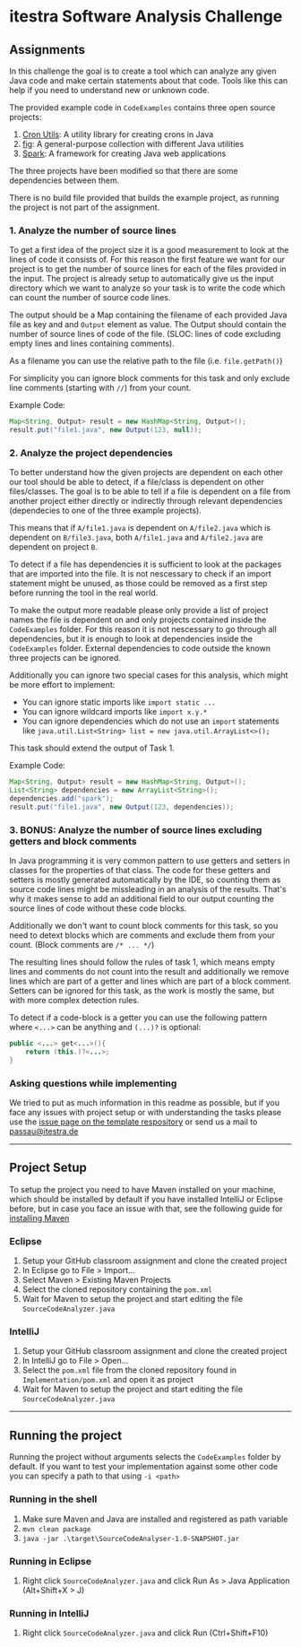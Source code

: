 # itestra Software Analysis Challenge

## Assignments
In this challenge the goal is to create a tool which can analyze any given Java code and make certain statements about that code. Tools like this can help if you need to understand new or unknown code.

The provided example code in `CodeExamples` contains three open source projects:
1. [Cron Utils](https://github.com/jmrozanec/cron-utils): A utility library for creating crons in Java
2. [fig](https://github.com/percyliang/fig): A general-purpose collection with different Java utilities
3. [Spark](https://github.com/perwendel/spark): A framework for creating Java web applications

The three projects have been modified so that there are some dependencies between them. 

There is no build file provided that builds the example project, as running the project is not part of the assignment.

### 1. Analyze the number of source lines
To get a first idea of the project size it is a good measurement to look at the lines of code it consists of.
For this reason the first feature we want for our project is to get the number of source lines for each of the files provided in the input. The project is already setup to automatically give us the input directory which we want to analyze so your task is to write the code which can count the number of source code lines.

The output should be a Map containing the filename of each provided Java file as key and and `Output` element as value. The Output should contain the number of source lines of code of the file. (SLOC: lines of code excluding empty lines and lines containing comments).

As a filename you can use the relative path to the file (i.e. `file.getPath()`)

For simplicity you can ignore block comments for this task and only exclude line comments (starting with `//`) from your count.

Example Code:
```Java
Map<String, Output> result = new HashMap<String, Output>();
result.put("file1.java", new Output(123, null));
```

### 2. Analyze the project dependencies
To better understand how the given projects are dependent on each other our tool should be able to detect, if a file/class is dependent on other files/classes. The goal is to be able to tell if a file is dependent on a file from another project either directly or indirectly through relevant dependencies (dependecies to one of the three example projects).

This means that if `A/file1.java` is dependent on `A/file2.java` which is dependent on `B/file3.java`, both `A/file1.java` and `A/file2.java` are dependent on project `B`. 

To detect if a file has dependencies it is sufficient to look at the packages that are imported into the file. It is not nescessary to check if an import statement might be unused, as those could be removed as a first step before running the tool in the real world.

To make the output more readable please only provide a list of project names the file is dependent on and only projects contained inside the `CodeExamples` folder.
For this reason it is not nescessary to go through all dependencies, but it is enough to look at dependencies inside the `CodeExamples` folder. External dependencies to code outside the known three projects can be ignored.

Additionally you can ignore two special cases for this analysis, which might be more effort to implement:
 - You can ignore static imports like `import static ...`
 - You can ignore wildcard imports like `import x.y.*`
 - You can ignore dependencies which do not use an `import` statements like `java.util.List<String> list = new java.util.ArrayList<>();`

This task should extend the output of Task 1.

Example Code:
```Java
Map<String, Output> result = new HashMap<String, Output>();
List<String> dependencies = new ArrayList<String>();
dependencies.add("spark");
result.put("file1.java", new Output(123, dependencies));
```

### 3. BONUS: Analyze the number of source lines excluding getters and block comments
In Java programming it is very common pattern to use getters and setters in classes for the properties of that class. The code for these getters and setters is mostly generated automatically by the IDE, so counting them as source code lines might be missleading in an analysis of the results. That's why it makes sense  to add an additional field to our output counting the source lines of code without these code blocks.

Additionally we don't want to count block comments for this task, so you need to detext blocks which are comments and exclude them from your count. (Block comments are `/* ... */`)

The resulting lines should follow the rules of task 1, which means empty lines and comments do not count into the result and additionally we remove lines which are part of a getter and lines which are part of a block comment. Setters can be ignored for this task, as the work is mostly the same, but with more complex detection rules.

To detect if a code-block is a getter you can use the following pattern where `<...>` can be anything and `(...)?` is optional:
```Java
public <...> get<...>(){
    return (this.)?<...>;
}
```

### Asking questions while implementing
We tried to put as much information in this readme as possible, but if you face any issues with project setup or with understanding the tasks please use the [issue page on the template respository](https://github.com/itestra-Passau/SoftwareAnalysisChallenge/issues) or send us a mail to [passau@itestra.de](mailto:passau@itestra.de)

---

## Project Setup
To setup the project you need to have Maven installed on your machine, which should be installed by default if you have installed IntelliJ or Eclipse before, but in case you face an issue with that, see the following guide for [installing Maven](https://maven.apache.org/install.html)
### Eclipse
1. Setup your GitHub classroom assignment and clone the created project
2. In Eclipse go to File > Import...
3. Select Maven > Existing Maven Projects
4. Select the cloned repository containing the `pom.xml`
5. Wait for Maven to setup the project and start editing the file `SourceCodeAnalyzer.java`

### IntelliJ
1. Setup your GitHub classroom assignment and clone the created project
2. In IntelliJ go to File > Open...
3. Select the `pom.xml` file from the cloned repository found in `Implementation/pom.xml` and open it as project
4. Wait for Maven to setup the project and start editing the file `SourceCodeAnalyzer.java`

---
## Running the project
Running the project without arguments selects the `CodeExamples` folder by default. If you want to test your implementation against some other code you can specify a path to that using `-i <path>`
### Running in the shell
1. Make sure Maven and Java are installed and registered as path variable 
2. `mvn clean package`
3. `java -jar .\target\SourceCodeAnalyser-1.0-SNAPSHOT.jar`

### Running in Eclipse 
1. Right click `SourceCodeAnalyzer.java` and click Run As > Java Application (Alt+Shift+X > J)
### Running in IntelliJ
1. Right click `SourceCodeAnalyzer.java` and click Run (Ctrl+Shift+F10)


